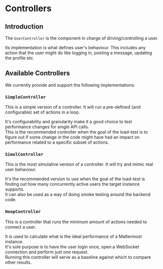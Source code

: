 # Controllers

## Introduction

The `UserController` is the component in charge of driving/controlling a user.

Its implementation is what defines user's behaviour. This includes any
action that the user might do like logging in, posting a message, updating the
profile etc.

## Available Controllers

We currently provide and support the following implementations:

### `SimpleController`

This is a simple version of a controller. It will run a pre-defined (and
configurable) set of actions in a loop.

It's configurability and granularity make it a good choice to test performance
changes for single API calls.  
This is the recommended controller when the goal of the load-test is to figure
out if some change in the code might have had an impact on performance related
to a specific subset of actions.  

### `SimulController`

This is the most simulative version of a controller. It will try and mimic real
user behaviour.

It's the recommended version to use when the goal of the
load-test is finding out how many concurrently active users the target instance
supports.  
It can also be used as a way of doing smoke testing around the backend code.  

### `NoopController`

This is a controller that runs the minimum amount of actions needed to connect a user.

It is used to calculate what is the ideal performance of a Mattermost instance.  
It's sole purpose is to have the user login once, open a WebSocket connection and perform just one request.  
Running this controller will serve as a baseline against which to compare other results.  
